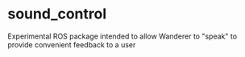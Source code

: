 # sound_control
Experimental ROS package intended to allow Wanderer to "speak" to provide
convenient feedback to a user
